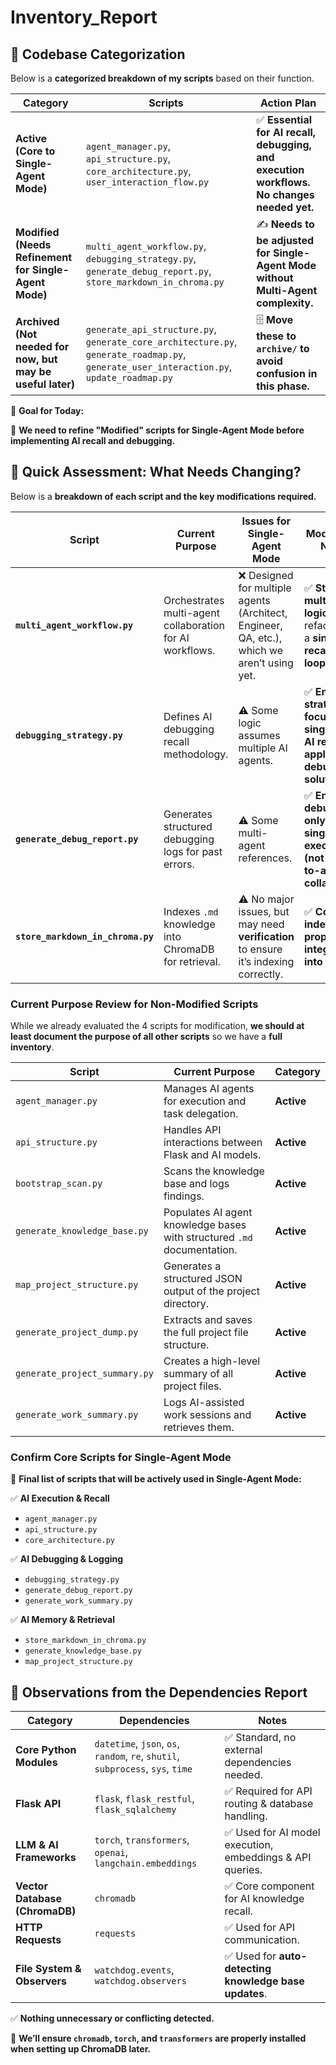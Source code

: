 # Inventory_Report

## **📌 Codebase Categorization**

Below is a **categorized breakdown of my scripts** based on their function.

| **Category** | **Scripts** | **Action Plan** |
| --- | --- | --- |
| **Active (Core to Single-Agent Mode)** | `agent_manager.py`, `api_structure.py`, `core_architecture.py`, `user_interaction_flow.py` | ✅ **Essential for AI recall, debugging, and execution workflows. No changes needed yet.** |
| **Modified (Needs Refinement for Single-Agent Mode)** | `multi_agent_workflow.py`, `debugging_strategy.py`, `generate_debug_report.py`, `store_markdown_in_chroma.py` | ✍️ **Needs to be adjusted for Single-Agent Mode without Multi-Agent complexity.** |
| **Archived (Not needed for now, but may be useful later)** | `generate_api_structure.py`, `generate_core_architecture.py`, `generate_roadmap.py`, `generate_user_interaction.py`, `update_roadmap.py` | 🗄 **Move these to `archive/` to avoid confusion in this phase.** |

🚀 **Goal for Today:**

📌 **We need to refine "Modified" scripts for Single-Agent Mode before implementing AI recall and debugging.**

## **📌 Quick Assessment: What Needs Changing?**

Below is a **breakdown of each script and the key modifications required.**

| **Script** | **Current Purpose** | **Issues for Single-Agent Mode** | **Modifications Needed** |
| --- | --- | --- | --- |
| **`multi_agent_workflow.py`** | Orchestrates multi-agent collaboration for AI workflows. | ❌ Designed for multiple agents (Architect, Engineer, QA, etc.), which we aren’t using yet. | ✅ **Strip all multi-agent logic** and refactor it into a **single recall-debug loop.** |
| **`debugging_strategy.py`** | Defines AI debugging recall methodology. | ⚠️ Some logic assumes multiple AI agents. | ✅ **Ensure the strategy focuses on single-agent AI retrieving & applying debugging solutions.** |
| **`generate_debug_report.py`** | Generates structured debugging logs for past errors. | ⚠️ Some multi-agent references. | ✅ **Ensure debug reports only track single-agent execution (not agent-to-agent collaboration).** |
| **`store_markdown_in_chroma.py`** | Indexes `.md` knowledge into ChromaDB for retrieval. | ⚠️ No major issues, but may need **verification** to ensure it’s indexing correctly. | ✅ **Confirm it indexes properly and integrates into AI recall.** |

### **Current Purpose Review for Non-Modified Scripts**

While we already evaluated the 4 scripts for modification, **we should at least document the purpose of all other scripts** so we have a **full inventory**.

| **Script** | **Current Purpose** | **Category** |
| --- | --- | --- |
| `agent_manager.py` | Manages AI agents for execution and task delegation. | **Active** |
| `api_structure.py` | Handles API interactions between Flask and AI models. | **Active** |
| `bootstrap_scan.py` | Scans the knowledge base and logs findings. | **Active** |
| `generate_knowledge_base.py` | Populates AI agent knowledge bases with structured `.md` documentation. | **Active** |
| `map_project_structure.py` | Generates a structured JSON output of the project directory. | **Active** |
| `generate_project_dump.py` | Extracts and saves the full project file structure. | **Active** |
| `generate_project_summary.py` | Creates a high-level summary of all project files. | **Active** |
| `generate_work_summary.py` | Logs AI-assisted work sessions and retrieves them. | **Active** |

### **Confirm Core Scripts for Single-Agent Mode**

📌 **Final list of scripts that will be actively used in Single-Agent Mode:**

✅ **AI Execution & Recall**

- `agent_manager.py`
- `api_structure.py`
- `core_architecture.py`

✅ **AI Debugging & Logging**

- `debugging_strategy.py`
- `generate_debug_report.py`
- `generate_work_summary.py`

✅ **AI Memory & Retrieval**

- `store_markdown_in_chroma.py`
- `generate_knowledge_base.py`
- `map_project_structure.py`

## **📌 Observations from the Dependencies Report**

| **Category** | **Dependencies** | **Notes** |
| --- | --- | --- |
| **Core Python Modules** | `datetime`, `json`, `os`, `random`, `re`, `shutil`, `subprocess`, `sys`, `time` | ✅ Standard, no external dependencies needed. |
| **Flask API** | `flask`, `flask_restful`, `flask_sqlalchemy` | ✅ Required for API routing & database handling. |
| **LLM & AI Frameworks** | `torch`, `transformers`, `openai`, `langchain.embeddings` | ✅ Used for AI model execution, embeddings & API queries. |
| **Vector Database (ChromaDB)** | `chromadb` | ✅ Core component for AI knowledge recall. |
| **HTTP Requests** | `requests` | ✅ Used for API communication. |
| **File System & Observers** | `watchdog.events`, `watchdog.observers` | ✅ Used for **auto-detecting knowledge base updates**. |

✅ **Nothing unnecessary or conflicting detected.**

📌 **We’ll ensure `chromadb`, `torch`, and `transformers` are properly installed when setting up ChromaDB later.**